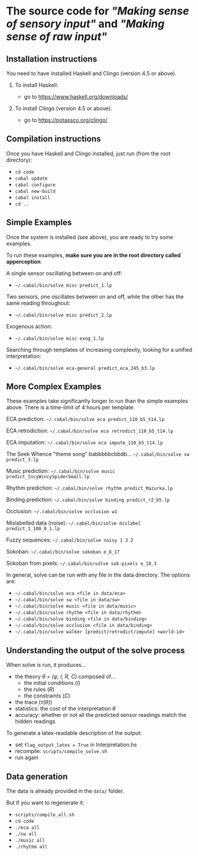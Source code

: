 # The source code for *"Making sense of sensory input"* and *"Making sense of raw input"*

## Installation instructions

You need to have installed Haskell and Clingo (version 4.5 or above).

1. To install Haskell:
    * go to https://www.haskell.org/downloads/

2. To install Clingo (version 4.5 or above):
    * go to https://potassco.org/clingo/

## Compilation instructions

Once you have Haskell and Clingo installed, just run (from the root directory):
   * `cd code`
   * `cabal update`
   * `cabal configure`
   * `cabal new-build`
   * `cabal install`
   * `cd ..`

## Simple Examples

Once the system is installed (see above), you are ready to try some examples.

To run these examples, **make sure you are in the root directory called apperception**.

A single sensor oscillating between on and off:
   * `~/.cabal/bin/solve misc predict_1.lp`

Two sensors, one oscillates between on and off, while the other has the same reading throughout:
   * `~/.cabal/bin/solve misc predict_2.lp`

Exogenous action:
   * `~/.cabal/bin/solve misc exog_1.lp`

Searching through templates of increasing complexity, looking for a unified interpretation:
   * `~/.cabal/bin/solve eca-general predict_eca_245_b3.lp`

## More Complex Examples

These examples take significantly longer to run than the simple examples above. There is a time-limit of 4 hours per template. 

ECA prediction:
`~/.cabal/bin/solve eca predict_110_b5_t14.lp`

ECA retrodiction:
`~/.cabal/bin/solve eca retrodict_110_b5_t14.lp`

ECA imputation:
`~/.cabal/bin/solve eca impute_110_b5_t14.lp`

The Seek Whence "theme song" babbbbbcbbdb...
`~/.cabal/bin/solve sw predict_3.lp`

Music prediction:
`~/.cabal/bin/solve music predict_IncyWincySpiderSmall.lp`

Rhythm prediction:
`~/.cabal/bin/solve rhythm predict_Mazurka.lp`

Binding prediction:
`~/.cabal/bin/solve binding predict_r2_b5.lp`

Occlusion:
`~/.cabal/bin/solve occlusion w1`

Mislabelled data (noise):
`~/.cabal/bin/solve mislabel predict_1_100_0_1.lp`

Fuzzy sequences:
`~/.cabal/bin/solve noisy 1 3 2`

Sokoban:
`~/.cabal/bin/solve sokoban e_8_17`

Sokoban from pixels:
`~/.cabal/bin/solve sok-pixels e_10_3`

In general, solve can be run with any file in the data directory.
The options are:
 * `~/.cabal/bin/solve eca <file in data/eca>`
 * `~/.cabal/bin/solve sw <file in data/sw>`
 * `~/.cabal/bin/solve music <file in data/music>`
 * `~/.cabal/bin/solve rhythm <file in data/rhythm>`
 * `~/.cabal/bin/solve binding <file in data/binding>`
 * `~/.cabal/bin/solve occlusion <file in data/binding>`
 * `~/.cabal/bin/solve walker [predict/retrodict/impute] <world-id>`

## Understanding the output of the solve process

When solve is run, it produces...
* the theory *θ = (φ, I, R, C)* composed of...
    * the initial conditions (*I*)
    * the rules (*R*)
    * the constraints (*C*)
* the trace (*τ(θ)*)
* statistics: the cost of the interpretation *θ*
* accuracy: whether or not all the predicted sensor readings match the hidden readings

To generate a latex-readable description of the output:
 * set `flag_output_latex = True` in Interpretation.hs
 * recompile: `scripts/compile_solve.sh`
 * run again

## Data generation

The data is already provided in the `data/` folder.

But if you want to regenerate it:
* `scripts/compile_all.sh`
* `cd code`
* `./eca all`
* `./sw all`
* `./music all`
* `./rhythm all`



